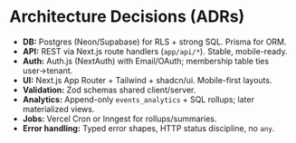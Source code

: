 # Architecture Decisions (ADRs)

- **DB:** Postgres (Neon/Supabase) for RLS + strong SQL. Prisma for ORM.
- **API:** REST via Next.js route handlers (`app/api/*`). Stable, mobile-ready.
- **Auth:** Auth.js (NextAuth) with Email/OAuth; membership table ties user→tenant.
- **UI:** Next.js App Router + Tailwind + shadcn/ui. Mobile-first layouts.
- **Validation:** Zod schemas shared client/server.
- **Analytics:** Append-only `events_analytics` + SQL rollups; later materialized views.
- **Jobs:** Vercel Cron or Inngest for rollups/summaries.
- **Error handling:** Typed error shapes, HTTP status discipline, no `any`.
